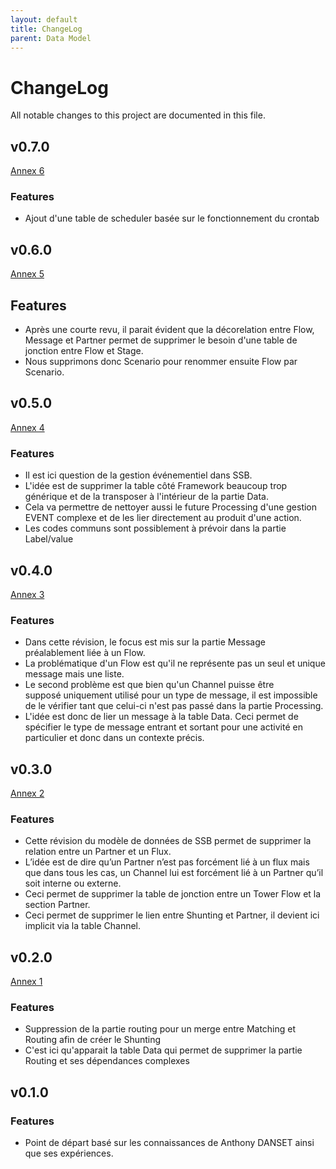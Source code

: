 ```yaml
---
layout: default
title: ChangeLog
parent: Data Model
---
```


# ChangeLog

All notable changes to this project are documented in this file.

## v0.7.0
[Annex 6](../../FCT--Documentation/assets/img/data-model/archives/DataModel-v0.7.0.png)

### Features

- Ajout d'une table de scheduler basée sur le fonctionnement du crontab

## v0.6.0
[Annex 5](../../FCT--Documentation/assets/img/data-model/archives/DataModel-v0.6.0.png)

## Features

- Après une courte revu, il parait évident que la décorelation entre Flow, Message et Partner permet de supprimer le besoin d'une table de jonction entre Flow et Stage.
- Nous supprimons donc Scenario pour renommer ensuite Flow par Scenario.

## v0.5.0
[Annex 4](../../FCT--Documentation/assets/img/data-model/archives/DataModel-v0.5.0.png)

### Features

- Il est ici question de la gestion événementiel dans SSB.
- L'idée est de supprimer la table côté Framework beaucoup trop générique et de la transposer à l'intérieur de la partie Data.
- Cela va permettre de nettoyer aussi le future Processing d'une gestion EVENT complexe et de les lier directement au produit d'une action.
- Les codes communs sont possiblement à prévoir dans la partie Label/value

## v0.4.0
[Annex 3](../../FCT--Documentation/assets/img/data-model/archives/DataModel-v0.4.0.png)

### Features

- Dans cette révision, le focus est mis sur la partie Message préalablement liée à un Flow.
- La problématique d'un Flow est qu'il ne représente pas un seul et unique message mais une liste.
- Le second problème est que bien qu'un Channel puisse être supposé uniquement utilisé pour un type de message, il est impossible de le vérifier tant que celui-ci n'est pas passé dans la partie Processing.
- L'idée est donc de lier un message à la table Data. Ceci permet de spécifier le type de message entrant et sortant pour une activité en particulier et donc dans un contexte précis.

## v0.3.0
[Annex 2](../../FCT--Documentation/assets/img/data-model/archives/DataModel-v0.3.0.png)

### Features

- Cette révision du modèle de données de SSB permet de supprimer la relation entre un Partner et un Flux.
- L’idée est de dire qu’un Partner n’est pas forcément lié à un flux mais que dans tous les cas, un Channel lui est forcément lié à un Partner qu’il soit interne ou externe.
- Ceci permet de supprimer la table de jonction entre un Tower Flow et la section Partner.
- Ceci permet de supprimer le lien entre Shunting et Partner, il devient ici implicit via la table Channel.

## v0.2.0
[Annex 1](../../FCT--Documentation/assets/img/data-model/archives/DataModel-v0.2.0.png)

### Features
- Suppression de la partie routing pour un merge entre Matching et Routing afin de créer le Shunting
- C'est ici qu'apparait la table Data qui permet de supprimer la partie Routing et ses dépendances complexes

## v0.1.0

### Features

- Point de départ basé sur les connaissances de Anthony DANSET ainsi que ses expériences.
